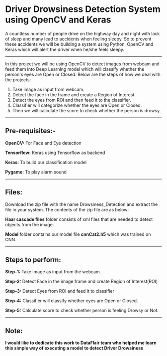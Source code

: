 # Driver Drowsiness Detection System using OpenCV and Keras
A countless number of people drive on the highway day and night with lack of sleep and many lead to accidents when feeling sleepy.
So to prevent these accidents we will be building a system using Python, OpenCV and Keras which will alert the driver when he/she feels sleepy.

---
In this project we will be using OpenCV to detect images from webcam and feed them into Deep Learning model which will classify whether the person's eyes are Open or Closed.
Below are the steps of how we deal with the projects:
1. Take image as input from webcam.
2. Detect the face in the frame and create a Region of Interest.
3. Detect the eyes from ROI and then feed it to the classifier.
4. Classifier will categorize whether the eyes are Open or Closed.
5. Then we will calculate the score to check whether the person is drowsy.

---
## Pre-requisites:-
**OpenCV:** For Face and Eye detection

**Tensorflow:** Keras using Tensorflow as backend

**Keras:** To build our classification model

**Pygame:** To play alarm sound

---
## Files:
Download the zip file with the name Drowsiness_Detection and extract the file in your system.
The contents of the zip file are as below:

**Haar cascade files** folder consists of xml files that are needed to detect objects from the image.

**Model** folder contains our model file **cnnCat2.h5** which was trained on CNN.

---
## Steps to perform:

**Step-1:** Take image as input from the webcam.

**Step-2:** Detect Face in the image frame and create Region of Interest(ROI)

**Step-3:** Detect Eyes from ROI and feed it to classifier

**Step-4:** Classifier will classify whether eyes are Open or Closed.

**Step-5:** Calculate score to check whether person is feeling Drowsy or Not.

---
## Note:
**I would like to dedicate this work to DataFlair team who helped me learn this simple way of executing a model to detect Driver Drowsiness**
